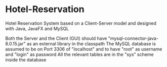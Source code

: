 # Hotel-Reservation
Hotel Reservation System based on a Client-Server model and designed with Java, JavaFX and MySQL

Both the Server and the Client (GUI) should have "mysql-connector-java-8.0.15.jar" as an external library in the classpath
The MySQL database is assumed to be on Port 3306 of "localhost" and to have "root" as username and "login" as password
All the relevant tables are in the "sys" scheme inside the database
